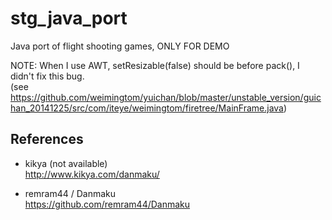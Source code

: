# stg_java_port
Java port of flight shooting games, ONLY FOR DEMO

NOTE: When I use AWT, setResizable(false) should be before pack(), I didn't fix this bug.  
(see https://github.com/weimingtom/yuichan/blob/master/unstable_version/guichan_20141225/src/com/iteye/weimingtom/firetree/MainFrame.java)  

## References  
* kikya (not available)  
http://www.kikya.com/danmaku/  

* remram44 / Danmaku  
https://github.com/remram44/Danmaku  
